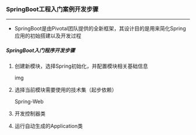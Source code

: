 ### SpringBoot工程入门案例开发步骤

----------------------

- SpringBoot是由Pivotal团队提供的全新框架，其设计目的是用来简化Spring应用的初始搭建以及开发过程

##### SpringBoot入门程序开发步骤

1. 创建新模块，选择Spring初始化，并配置模块相关基础信息

   img

2. 选择当前模块需要使用的技术集（起步依赖）

   Spring-Web

3. 开发控制器类

4. 运行自动生成的Application类